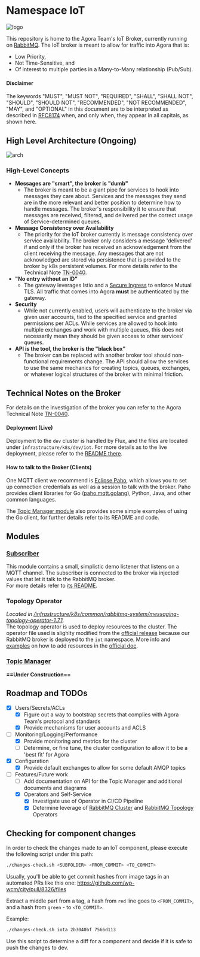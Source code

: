 # Namespace IoT

![logo](https://www.rabbitmq.com/img/rabbitmq_logo_strap.png)

This repository is home to the Agora Team's IoT Broker, currently running on [RabbitMQ](https://www.rabbitmq.com/#features). The IoT broker is meant to allow for traffic into
Agora that is:
* Low Priority,
* Not Time-Sensitive, and
* Of interest to multiple parties in a Many-to-Many relationship (Pub/Sub).


#### Disclaimer
The keywords "MUST", "MUST NOT", "REQUIRED", "SHALL", "SHALL NOT", "SHOULD", "SHOULD NOT", "RECOMMENDED", "NOT RECOMMENDED", "MAY", and "OPTIONAL" in this document are to be
interpreted as described in [RFC8174](https://tools.ietf.org/html/rfc8174) when, and only when, they appear in all capitals, as shown here.


## High Level Architecture (Ongoing)
![arch](img/High-Level-Arch.png)

### High-Level Concepts
* **Messages are "smart", the broker is "dumb"**
    * The broker is meant to be a giant pipe for services to hook into messages they care about. Services and the messages they send are in the more relevant and better position to
      determine how to handle messages. The broker's responsibility it to ensure that messages are received, filtered, and delivered per the correct usage of Service-determined queues.
* **Message Consistency over Availability**
    * The priority for the IoT broker currently is message consistency over service availability. The broker only considers a message 'delivered' if and only if the broker has 
      received an acknowledgement from the client receiving the message. Any messages that are not acknowledged are stored via persistence that is provided to the broker by k8s 
      persistent volumes. For more details refer to the Technical Note [TN-0040](https://docs.google.com/document/d/1lTgnfAG0QS6sK_6faBacGgDoDxp5YgaptzlYDslset0/edit).
* **"No entry without an ID"**
    * The gateway leverages Istio and a [Secure Ingress](https://istio.io/latest/docs/tasks/traffic-management/ingress/secure-ingress/) to enforce Mutual TLS. All traffic that comes into
      Agora **must** be authenticated by the gateway.
* **Security**
    * While not currently enabled, users will authenticate to the broker via given user accounts, tied to the specified service and granted permissions per ACLs. While
      services are allowed to hook into multiple exchanges and work with multiple queues, this does not necessarily mean they should be given access to other services' queues.
* **API is the tool, the broker is the "black box"**
    * The broker can be replaced with another broker tool should non-functional requirements change. The API should allow the services to use the same
      mechanics for creating topics, queues, exchanges, or whatever logical structures of the broker with minimal friction.


## Technical Notes on the Broker
For details on the investigation of the broker you can refer to the Agora Technical Note [TN-0040](https://docs.google.com/document/d/1lTgnfAG0QS6sK_6faBacGgDoDxp5YgaptzlYDslset0/edit).

#### Deployment (Live)
Deployment to the `dev` cluster is handled by Flux, and the files are located under `infrastructure/k8s/dev/iot`. For more
details as to the live deployment, please refer to the [README there](https://github.com/wp-wcm/city/blob/main/infrastructure/k8s/dev/iot/README.md).

#### How to talk to the Broker (Clients)
One MQTT client we recommend is [Eclipse Paho](https://www.eclipse.org/paho/), which allows you to set up connection credentials as well as a session to talk with the broker. Paho provides client libraries for Go ([paho.mqtt.golang](https://github.com/eclipse/paho.mqtt.golang)), Python, Java, and other common languages.

The [Topic Manager module](https://github.com/wp-wcm/city/tree/main/ns/iot/topic-manager) also provides some simple examples of using the Go client, for further details refer to its README and code.


## Modules

### [Subscriber](https://github.com/wp-wcm/city/tree/main/ns/iot/subscriber)
This module contains a small, simplistic demo listener that listens on a MQTT channel. The subscriber is connected to the broker via injected values that let it talk to the RabbitMQ broker.  
For more details refer to [its README](https://github.com/wp-wcm/city/tree/main/ns/iot/subscriber/README.md).

### Topology Operator
_Located in [/infrastructure/k8s/common/rabbitmq-system/messaging-topology-operator-1.7.1](https://github.com/wp-wcm/city/tree/main/infrastructure/k8s/common/rabbitmq-system/messaging-topology-operator-1.7.1)._  
The topology operator is used to deploy resources to the cluster. The operator file used is slighlty modified from the [official release](https://github.com/rabbitmq/messaging-topology-operator/releases/tag/v1.7.1) because our RabbitMQ broker is deployed to the `iot` namespace.
More info and [examples](https://github.com/rabbitmq/messaging-topology-operator/blob/main/docs/examples) on how to add resources in the [official doc](https://github.com/rabbitmq/messaging-topology-operator/#quickstart).

### [Topic Manager](https://github.com/wp-wcm/city/tree/main/ns/iot/topic-manager)
**==Under Construction==**

## Roadmap and TODOs
- [x] Users/Secrets/ACLs
    - [x] Figure out a way to bootstrap secrets that complies with Agora Team's protocol and standards
    - [x] Provide mechanisms for user accounts and ACLS
- [ ] Monitoring/Logging/Performance
    - [x] Provide monitoring and metrics for the cluster
    - [ ] Determine, or fine tune, the cluster configuration to allow it to be a 'best fit' for Agora
- [x] Configuration
    - [x] Provide default exchanges to allow for some default AMQP topics
- [ ] Features/Future work
    - [ ] Add documentation on API for the Topic Manager and additional documents and diagrams
    - [x] Operators and Self-Service
        - [x] Investigate use of Operator in CI/CD Pipeline
        - [x] Determine leverage of [RabbitMQ Cluster](https://github.com/rabbitmq/cluster-operator) and [RabbitMQ Topology](https://github.com/rabbitmq/messaging-topology-operator) Operators

## Checking for component changes

In order to check the changes made to an IoT component, please execute the following script under this path:

```bash
./changes-check.sh <SUBFOLDER> <FROM_COMMIT> <TO_COMMIT>
```

Usually, you'll be able to get commit hashes from image tags in an automated PRs like this one:
https://github.com/wp-wcm/city/pull/8326/files

Extract a middle part from a tag, a hash from `red` line goes to `<FROM_COMMIT>`, and a hash from `green` - to `<TO_COMMIT>`.

Example:
```bash
./changes-check.sh iota 2b3040bf 7566d113
```

Use this script to determine a diff for a component and decide if it is safe to push the changes to dev. 